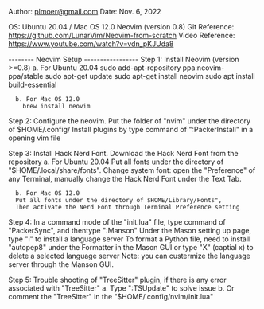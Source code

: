 Author: plmoer@gmail.com
Date: Nov. 6, 2022

OS: Ubuntu 20.04 / Mac OS 12.0
Neovim (version 0.8)
Git Reference: https://github.com/LunarVim/Neovim-from-scratch
Video Reference: https://www.youtube.com/watch?v=vdn_pKJUda8

-------- Neovim Setup -----------------
Step 1: Install Neovim (version >=0.8)
      a. For Ubuntu 20.04
        sudo add-apt-repository ppa:neovim-ppa/stable
        sudo apt-get update
        sudo apt-get install neovim
        sudo apt install build-essential

      b. For Mac OS 12.0
        brew install neovim

Step 2: Configure the neovim. Put the folder of "nvim" under the directory of $HOME/.config/
      Install plugins by type command of ":PackerInstall" in a opening vim file

Step 3: Install Hack Nerd Font. Download the Hack Nerd Font from the repository
      a. For Ubuntu 20.04
      Put all fonts under the directory of "$HOME/.local/share/fonts". 
      Change system font: open the "Preference" of any Terminal, manually change the Hack Nerd Font under the Text Tab.

      b. For Mac OS 12.0
      Put all fonts under the directory of $HOME/Library/Fonts", 
      Then activate the Nerd Font through Terminal Preference setting

Step 4: In a command mode of the "init.lua" file, type command of "PackerSync", and thentype ":Manson"
      Under the Mason setting up page, type "i" to install a language server
      To format a Python file, need to install "autopep8" under the Formatter in the Mason GUI
      or type "X" (captial x) to delete a selected language server
      Note: you can custermize the language server through the Manson GUI.

Step 5: Trouble shooting of "TreeSitter" plugin, if there is any error associated with "TreeSitter"
      a. Type ":TSUpdate" to solve issue
      b. Or comment the "TreeSitter" in the "$HOME/.config/nvim/init.lua"
